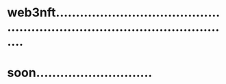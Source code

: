 # web3nft..................................................................................................
# soon.............................

